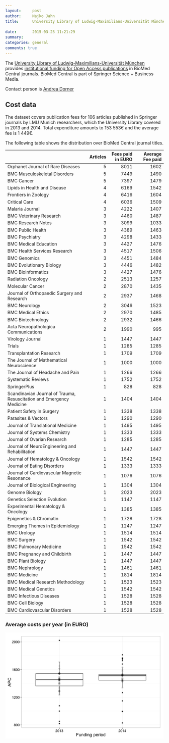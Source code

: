 ```yaml
---
layout:     post
author:  	Najko Jahn
title:      University Library of Ludwig-Maximilians-Universität München releases expenditures for BioMed Central publications

date:       2015-03-23 11:21:29
summary:    
categories: general
comments: true
---
```





The [University Library of Ludwig-Maximilians-Universität München](http://www.en.ub.uni-muenchen.de/index.html) provides [institutional funding for Open Access publications](http://www.en.ub.uni-muenchen.de/writing/open-access-publishing/funding/index.html) in BioMed Central journals. BioMed Central is part of Springer Science + Business Media. 

Contact person is [Andrea Dorner](http://epub.ub.uni-muenchen.de/contact.html)


## Cost data




The dataset covers publication fees for 106 articles published in Springer journals by LMU Munich researchers, which the University Library covered in 2013 and 2014. Total expenditure amounts to 153 553€ and the average fee is 1 449€.

The following table shows the distribution over BioMed Central journal titles.



|                                                                     | Articles| Fees paid in EURO| Average Fee paid|
|:--------------------------------------------------------------------|--------:|-----------------:|----------------:|
|Orphanet Journal of Rare Diseases                                    |        5|              8011|             1602|
|BMC Musculoskeletal Disorders                                        |        5|              7449|             1490|
|BMC Cancer                                                           |        5|              7397|             1479|
|Lipids in Health and Disease                                         |        4|              6169|             1542|
|Frontiers in Zoology                                                 |        4|              6416|             1604|
|Critical Care                                                        |        4|              6036|             1509|
|Malaria Journal                                                      |        3|              4222|             1407|
|BMC Veterinary Research                                              |        3|              4460|             1487|
|BMC Research Notes                                                   |        3|              3099|             1033|
|BMC Public Health                                                    |        3|              4389|             1463|
|BMC Psychiatry                                                       |        3|              4298|             1433|
|BMC Medical Education                                                |        3|              4427|             1476|
|BMC Health Services Research                                         |        3|              4517|             1506|
|BMC Genomics                                                         |        3|              4451|             1484|
|BMC Evolutionary Biology                                             |        3|              4446|             1482|
|BMC Bioinformatics                                                   |        3|              4427|             1476|
|Radiation Oncology                                                   |        2|              2513|             1257|
|Molecular Cancer                                                     |        2|              2870|             1435|
|Journal of Orthopaedic Surgery and Research                          |        2|              2937|             1468|
|BMC Neurology                                                        |        2|              3046|             1523|
|BMC Medical Ethics                                                   |        2|              2970|             1485|
|BMC Biotechnology                                                    |        2|              2932|             1466|
|Acta Neuropathologica Communications                                 |        2|              1990|              995|
|Virology Journal                                                     |        1|              1447|             1447|
|Trials                                                               |        1|              1285|             1285|
|Transplantation Research                                             |        1|              1709|             1709|
|The Journal of Mathematical Neuroscience                             |        1|              1000|             1000|
|The Journal of Headache and Pain                                     |        1|              1266|             1266|
|Systematic Reviews                                                   |        1|              1752|             1752|
|SpringerPlus                                                         |        1|               828|              828|
|Scandinavian Journal of Trauma, Resuscitation and Emergency Medicine |        1|              1404|             1404|
|Patient Safety in Surgery                                            |        1|              1338|             1338|
|Parasites & Vectors                                                  |        1|              1290|             1290|
|Journal of Translational Medicine                                    |        1|              1495|             1495|
|Journal of Systems Chemistry                                         |        1|              1333|             1333|
|Journal of Ovarian Research                                          |        1|              1285|             1285|
|Journal of NeuroEngineering and Rehabilitation                       |        1|              1447|             1447|
|Journal of Hematology & Oncology                                     |        1|              1542|             1542|
|Journal of Eating Disorders                                          |        1|              1333|             1333|
|Journal of Cardiovascular Magnetic Resonance                         |        1|              1076|             1076|
|Journal of Biological Engineering                                    |        1|              1304|             1304|
|Genome Biology                                                       |        1|              2023|             2023|
|Genetics Selection Evolution                                         |        1|              1147|             1147|
|Experimental Hematology & Oncology                                   |        1|              1385|             1385|
|Epigenetics & Chromatin                                              |        1|              1728|             1728|
|Emerging Themes in Epidemiology                                      |        1|              1247|             1247|
|BMC Urology                                                          |        1|              1514|             1514|
|BMC Surgery                                                          |        1|              1542|             1542|
|BMC Pulmonary Medicine                                               |        1|              1542|             1542|
|BMC Pregnancy and Childbirth                                         |        1|              1447|             1447|
|BMC Plant Biology                                                    |        1|              1447|             1447|
|BMC Nephrology                                                       |        1|              1461|             1461|
|BMC Medicine                                                         |        1|              1814|             1814|
|BMC Medical Research Methodology                                     |        1|              1523|             1523|
|BMC Medical Genetics                                                 |        1|              1542|             1542|
|BMC Infectious Diseases                                              |        1|              1528|             1528|
|BMC Cell Biology                                                     |        1|              1528|             1528|
|BMC Cardiovascular Disorders                                         |        1|              1528|             1528|


###  Average costs per year (in EURO)

![plot of chunk box_mpdl_springer_year](/figure/box_mpdl_springer_year-1.png) 


